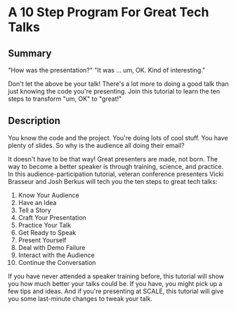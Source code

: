 # A 10 Step Program For Great Tech Talks

## Summary

"How was the presentation?"
"It was ... um, OK. Kind of interesting."

Don't let the above be your talk!  There's a lot more to doing a
good talk than just knowing the code you're presenting.  Join this
tutorial to learn the ten steps to transform "um, OK" to "great!"

## Description

You know the code and the project.  You're doing lots of cool stuff.
You have plenty of slides.  So why is the audience all doing their email?

It doesn't have to be that way! Great presenters are made, not born.
The way to become a better speaker is through training, science, and practice.
In this audience-participation tutorial, veteran conference presenters
Vicki Brasseur and Josh Berkus will tech you the ten steps to great tech talks:

1. Know Your Audience
2. Have an Idea
3. Tell a Story
4. Craft Your Presentation
5. Practice Your Talk
6. Get Ready to Speak
7. Present Yourself
8. Deal with Demo Failure
9. Interact with the Audience
10. Continue the Conversation

If you have never attended a speaker training before, this tutorial will
show you how much better your talks could be.  If you have, 
you might pick up a few tips and ideas.  And if you're presenting at SCALE,
this tutorial will give you some last-minute changes to tweak your
talk.

